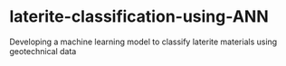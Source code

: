 # laterite-classification-using-ANN
Developing a machine learning model to classify laterite materials using geotechnical data
